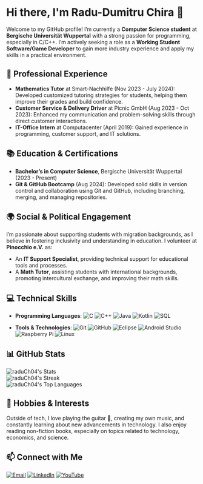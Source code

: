 # Hi there, I'm Radu-Dumitru Chira 👋

Welcome to my GitHub profile! I’m currently a **Computer Science student** at **Bergische Universität Wuppertal** with a strong passion for programming, especially in C/C++. I’m actively seeking a role as a **Working Student Software/Game Developer** to gain more industry experience and apply my skills in a practical environment.

## 💼 Professional Experience

- **Mathematics Tutor** at Smart-Nachhilfe (Nov 2023 - July 2024): Developed customized tutoring strategies for students, helping them improve their grades and build confidence.
- **Customer Service & Delivery Driver** at Picnic GmbH (Aug 2023 - Oct 2023): Enhanced my communication and problem-solving skills through direct customer interactions.
- **IT-Office Intern** at Computacenter (April 2019): Gained experience in programming, customer support, and IT solutions.

## 📚 Education & Certifications

- **Bachelor’s in Computer Science**, Bergische Universität Wuppertal (2023 - Present)
- **Git & GitHub Bootcamp** (Aug 2024): Developed solid skills in version control and collaboration using Git and GitHub, including branching, merging, and managing repositories.

## 🌍 Social & Political Engagement

I’m passionate about supporting students with migration backgrounds, as I believe in fostering inclusivity and understanding in education. I volunteer at **Pinocchio e.V.** as:
- An **IT Support Specialist**, providing technical support for educational tools and processes.
- A **Math Tutor**, assisting students with international backgrounds, promoting intercultural exchange, and improving their math skills.

## 💻 Technical Skills

- **Programming Languages**: 
  ![C](https://img.shields.io/badge/C-A8B9CC?style=flat-square&logo=c&logoColor=white)
  ![C++](https://img.shields.io/badge/C++-00599C?style=flat-square&logo=c%2B%2B&logoColor=white)
  ![Java](https://img.shields.io/badge/Java-007396?style=flat-square&logo=java&logoColor=white) 
  ![Kotlin](https://img.shields.io/badge/Kotlin-0095D5?style=flat-square&logo=kotlin&logoColor=white)
  ![SQL](https://img.shields.io/badge/SQL-003B57?style=flat-square&logo=postgresql&logoColor=white)

- **Tools & Technologies**: 
  ![Git](https://img.shields.io/badge/Git-F05032?style=flat-square&logo=git&logoColor=white)
  ![GitHub](https://img.shields.io/badge/GitHub-181717?style=flat-square&logo=github&logoColor=white)
  ![Eclipse](https://img.shields.io/badge/Eclipse-2C2255?style=flat-square&logo=eclipse&logoColor=white)
  ![Android Studio](https://img.shields.io/badge/Android%20Studio-3DDC84?style=flat-square&logo=android-studio&logoColor=white)
  ![Raspberry Pi](https://img.shields.io/badge/Raspberry%20Pi-A22846?style=flat-square&logo=raspberry-pi&logoColor=white)
  ![Linux](https://img.shields.io/badge/Linux-FCC624?style=flat-square&logo=linux&logoColor=black)

## 📊 GitHub Stats

![raduCh04's Stats](https://github-readme-stats.vercel.app/api?username=raduCh04&theme=vue-dark&show_icons=true&hide_border=true&count_private=true)  
![raduCh04's Streak](https://github-readme-streak-stats.herokuapp.com/?user=raduCh04&theme=vue-dark&hide_border=true)  
![raduCh04's Top Languages](https://github-readme-stats.vercel.app/api/top-langs/?username=raduCh04&theme=vue-dark&show_icons=true&hide_border=true&layout=compact)

## 🎸 Hobbies & Interests

Outside of tech, I love playing the guitar 🎸, creating my own music, and constantly learning about new advancements in technology. I also enjoy reading non-fiction books, especially on topics related to technology, economics, and science.

## 📫 Connect with Me

[![Email](https://img.shields.io/badge/Email-raduch04@gmail.com-red?style=flat-square&logo=gmail)](mailto:raduch04@gmail.com)
[![LinkedIn](https://img.shields.io/badge/LinkedIn-Profile-blue?style=flat-square&logo=linkedin)](https://www.linkedin.com/in/radu-dumitru-chira-805a66292/)
[![YouTube](https://img.shields.io/badge/YouTube-Channel-red?style=flat-square&logo=youtube)](https://www.youtube.com/@RaduChira04)

